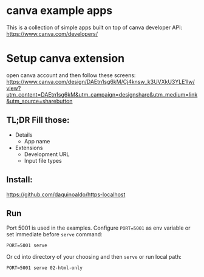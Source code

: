 # canva example apps

This is a collection of simple apps built on top of canva developer API:
https://www.canva.com/developers/


# Setup canva extension
open canva account and then follow these screens:
https://www.canva.com/design/DAEtn1sg6kM/Cj4knsw_k3UVXkU3YLE1Iw/view?utm_content=DAEtn1sg6kM&utm_campaign=designshare&utm_medium=link&utm_source=sharebutton

## TL;DR Fill those:
- Details
  - App name
- Extensions
  - Development URL
  - Input file types

## Install:
https://github.com/daquinoaldo/https-localhost


## Run
Port 5001 is used in the examples. 
Configure `PORT=5001` as env variable or set immediate before `serve` command:
```
PORT=5001 serve
```

Or cd into directory of your choosing and then `serve` or run local path:

``
PORT=5001 serve 02-html-only 
``
